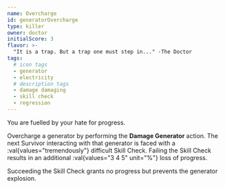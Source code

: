 ```yaml
---
name: Overcharge
id: generatorOvercharge
type: killer
owner: doctor
initialScore: 3
flavor: >-
  "It is a trap. But a trap one must step in..." -The Doctor
tags:
  # icon tags
  - generator
  - electricity
  # description tags
  - damage damaging
  - skill check
  - regression
---
```


You are fuelled by your hate for progress.

Overcharge a generator by performing the **Damage Generator** action. The next Survivor interacting with that generator is faced with a :val{values="tremendously"} difficult Skill Check. Failing the Skill Check results in an additional :val{values="3 4 5" unit="%"} loss of progress.

Succeeding the Skill Check grants no progress but prevents the generator explosion.
